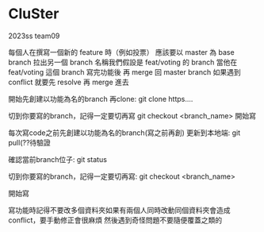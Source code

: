 # CluSter
2023ss team09

每個人在撰寫一個新的 feature 時（例如投票）
應該要以 master 為 base branch 拉出另一個 branch
名稱我們假設是 feat/voting 的 branch
當他在 feat/voting 這個 branch 寫完功能後
再 merge 回 master branch
如果遇到 conflict 就要先 resolve 再 merge 進去

開始先創建以功能為名的branch
再clone:
git clone https....

切到你要寫的branch，記得一定要切再寫
git checkout <branch_name>
開始寫

每次寫code之前先創建以功能為名的branch(寫之前再創)
更新到本地端:
git pull(??待驗證

確認當前branch位子: 
git status

切到你要寫的branch，記得一定要切再寫:
git checkout <branch_name>

開始寫

寫功能時記得不要改多個資料夾如果有兩個人同時改動同個資料夾會造成conflict，要手動修正會很麻煩
然後遇到奇怪問題不要隨便覆蓋之類的
